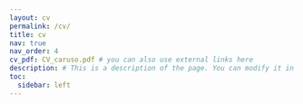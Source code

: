 ```yaml
---
layout: cv
permalink: /cv/
title: cv
nav: true
nav_order: 4
cv_pdf: CV_caruso.pdf # you can also use external links here
description: # This is a description of the page. You can modify it in '_pages/cv.md'. You can also change or remove the top pdf download button.
toc:
  sidebar: left
---
```

